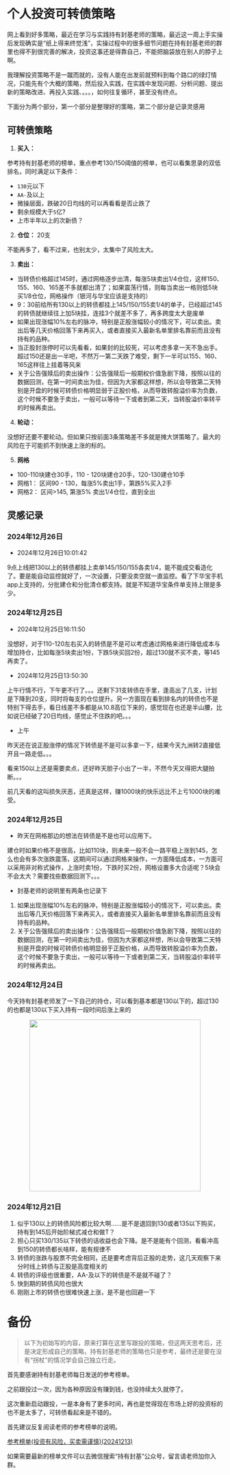 # 个人投资可转债策略

网上看到好多策略，最近在学习与实践持有封基老师的策略，最近这一周上手实操后发现确实是“纸上得来终觉浅”，实操过程中的很多细节问题在持有封基老师的群里也得不到很完善的解决，投资这事还是得靠自己，不能把脑袋放在别人的脖子上啊。

我理解投资策略不是一蹴而就的，没有人能在出发前就预料到每个路口的绿灯情况，只能先有个大概的策略，然后投入实践，在实践中发现问题、分析问题、提出新的策略改进、再投入实践、。。。，如何往复循环，甚至没有终点。

下面分为两个部分，第一个部分是整理好的策略，第二个部分是记录灵感用

## 可转债策略

1. **买入：**

参考持有封基老师的榜单，重点参考130/150阈值的榜单，也可以看集思录的双低排名，同时满足以下条件：
- `130`元以下
- `AA-`及以上
- 微操层面，跌破20日均线的可以再看看是否止跌了
- 剩余规模大于`5`亿?
- 上市半年以上的次新债？

2. **仓位：** 20支

不能再多了，看不过来，也别太少，太集中了风险太大。

3. **卖出：** 

- 当转债价格超过145时，通过网格逐步出清，每涨5块卖出1/4仓位，这样150、155、160、165差不多就都出清了；如果震荡行情，则每当卖出一格则低5块买1/8仓位，网格操作（银河与华宝应该是支持的）
- 9：30前给所有130以上的转债都挂上145/150/155卖1/4的单子，已经超过145的转债就继续往上加5块挂，连挂3个就差不多了，再多跨度太大是废单
- 如果出现涨幅10%左右的脉冲，特别是正股涨幅较小的情况下，可以卖出。卖出后等几天价格回落下来再买入，或者直接买入最新名单里排名靠前而且没有持有的品种。
- 当正股封涨停时可以先看看，如果封的比较死，可以考虑多拿一天不急出手。超过150还是出一半吧，不然万一第二天跌了难受，剩下一半可以155、160、165这样往上挂着等风来
- 关于公告强赎后的卖出操作：公告强赎后一般期权价值急剧下降，按照以往的数据回测，在第一时间卖出为佳，但因为大家都这样想，所以会导致第二天特别是开盘的时候可转债价格明显弱于正股价格，从而导致转股溢价率为负数，这个时候不要急于卖出，一般可以等待一下或者到第二天，当转股溢价率转平的时候再卖出。


4. **轮动：**

没想好还要不要轮动。但如果只按前面3条策略差不多就是摊大饼策略了。最大的风险在于可能抓不到快速上涨的标的。

5. **网格**
- 100-110块建仓30手，110 - 120块建仓20手，120-130建仓10手
- 网格1： 区间90 - 130，每涨5%卖出1手，第跌5%买入2手
- 网格2： 区间>145, 第涨5% 卖出1/4仓位，直到全出


## 灵感记录

### 2024年12月26日

- 2024年12月26日10:01:42

9点上线把130以上的转债都挂上卖单145/150/155各卖1/4，能不能成交看造化了。要是能自动监控就好了，一次设置，只要没卖空就一直监控。看了下华宝手机app上支持的，分批建仓和分批清仓都支持。就是不知道华宝条件单支持上限是多少。

### 2024年12月25日

- 2024年12月25日16:11:50

没想好，对于110-120左右买入的转债是不是可以考虑通过网格来进行降低成本与增加持仓，比如每涨5块卖出1份，下跌5块买回2份，超过130就不买不卖，等145再卖了。

- 2024年12月25日13:50:30

上午行情不行，下午更不行了。。。还剩下31支转债在手里，逢高出了几支，计划是下降到20支，同时将每支的仓位提升。另一方面现在看到排名内的转债也不是特别下得去手，看日线差不多都是从10.8高位下来的，感觉现在也还是半山腰，比如说已经破了20日均线，感觉止不住跌的吧。。。


- 上午

昨天还在说正股涨停的情况下转债是不是可以多拿一下，结果今天九洲转2直接低开且一路走低。。。

看来150以上还是需要卖点，还好昨天胆子小出了一半，不然今天又得把大腿拍断。。。

前几天看的这叫损失厌恶，还真是这样，赚1000块的快乐远比不上亏1000块的难受。



### 2024年12月25日

- 昨天在网格那边的想法在转债是不是也可以应用下。

建仓时如果价格不是很高，比如110块，则未来一般不会一路平稳上涨到145，怎么也会有多次涨跌震荡，这期间可以通过网格来操作，一方面降低成本，一方面可以采用非对称式操作，上涨时卖1份，下跌时买2份，网格设置多大合适呢？5块会不会太大？需要找些数据回测下。。。

- 封基老师的说明里有两条也记录下

1. 如果出现涨幅10%左右的脉冲，特别是正股涨幅较小的情况下，可以卖出。卖出后等几天价格回落下来再买入，或者直接买入最新名单里排名靠前而且没有持有的品种。
1. 关于公告强赎后的卖出操作：公告强赎后一般期权价值急剧下降，按照以往的数据回测，在第一时间卖出为佳，但因为大家都这样想，所以会导致第二天特别是开盘的时候可转债价格明显弱于正股价格，从而导致转股溢价率为负数，这个时候不要急于卖出，一般可以等待一下或者到第二天，当转股溢价率转平的时候再卖出。


### 2024年12月24日

今天持有封基老师发了一下自己的持仓，可以看到基本都是130以下的，超过130的也都是130以下买入持有一段时间后涨上来的

<p align="center">
<image src="../../../resources/持有封基老师可转债轮动策略/金老师持仓20241224.png" width="400"/>
</p>


### 2024年12月21日

1. 似乎130以上的转债风险都比较大啊……是不是退回到130或者135以下购买，持有到145后开始阶梯式减仓和做T？
1. 担心只买130/135以下转债的话收益也会下降。是不是能有个回测，看看冲高到150的转债都长啥样，能有规律不
1. 转债的涨跌与股票不完全相同，还是要考虑背后正股的走势，这几天观察下来分时线上转债与正股是高度相关的
1. 转债的评级也很重要，AA-及以下的转债是不是就不碰了？
1. 快到期的转债风险也很大
1. 刚刚上市的转债也很难快速上涨，是不是也回避一下













# 备份

>以下为初始写的内容，原来打算在这里写跟投的策略，但这两天思考后，还是决定形成自己的策略，持有封基老师的策略也只是参考，最终还是要在没有“拐杖”的情况学会自己独立行走。

首先要感谢持有封基老师每日发送的参考榜单。

之前跟投过一次，因为各种原因没有赚到钱，也没持续太久就停了。

这次重新启动跟投，一是本身有了更多时间，再也是觉得现在市场上好的投资标的也不是太多了，可转债看起来是不错的。

首先建议反复阅读老师的参考榜单的说明。

[参考榜单(投资有风险，买卖需谨慎)(20241213)](../../../resources/持有封基老师可转债轮动策略/参考榜单(投资有风险，买卖需谨慎)(20241213).xlsx)

如果需要最新的榜单文件可以去微信搜索“持有封基”公众号，留言请老师加你入群。


